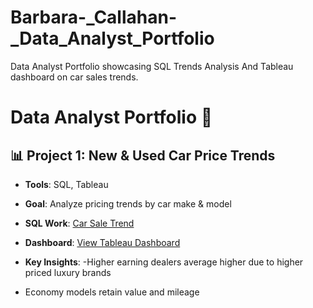 # Barbara-_Callahan-_Data_Analyst_Portfolio
Data Analyst Portfolio showcasing SQL Trends Analysis And Tableau dashboard on car sales  trends.



# Data Analyst Portfolio 🚀

## 📊 Project 1: New & Used Car Price Trends
- **Tools**: SQL, Tableau  
- **Goal**: Analyze pricing trends by car make & model  
- **SQL Work**: [Car Sale Trend](car_sale_trend_analysis.sql)
- **Dashboard**: [View Tableau Dashboard](https://public.tableau.com/views/CARSALEDASHBOARD_17564330765520/Dashboard2?:language=en-US&:sid=&:redirect=auth&:display_count=n&:origin=viz_share_link)
 
- **Key Insights**:
-Higher earning dealers average higher due to higher priced luxury brands
- Economy models retain value and mileage
